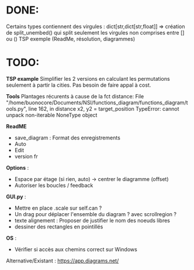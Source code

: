 # DONE:
Certains types contiennent des virgules : dict[str,dict[str,float]]
    => création de split_unembed() qui split seulement les virgules non comprises entre [] ou ()
TSP exemple (ReadMe, résolution, diagrammes)

# TODO:
**TSP example**
Simplifier les 2 versions en calculant les permutations seulement à partir la cities. Pas besoin de faire appal à cost.

**Tools**
Plantages récurents à cause de la fct distance:
File "/home/buonocore/Documents/NSI/functions_diagram/functions_diagram/tools.py", line 162, in distance
    x2, y2 = target_position
TypeError: cannot unpack non-iterable NoneType object

**ReadME**  
+ save_diagram : Format des enregistrements
+ Auto
+ Edit
+ version fr
  
**Options** :  
+ Espace par étage (si rien, auto) → centrer le diagramme (offset)  
+ Autoriser les boucles / feedback

**GUI.py** :  
+ Mettre en place .scale sur self.can ?   
+ Un drag pour déplacer l'ensemble du diagram ? avec scrollregion ?  
+ texte alignement : Proposer de justifier le nom des noeuds libres
+ dessiner des rectangles en pointillés
  
**OS** : 
+ Vérifier si accès aux chemins correct sur Windows  

Alternative/Existant : https://app.diagrams.net/

